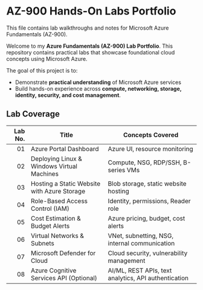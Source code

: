# AZ-900 Hands-On Labs Portfolio
This file contains lab walkthroughs and notes for Microsoft Azure Fundamentals (AZ-900).

Welcome to my **Azure Fundamentals (AZ-900) Lab Portfolio**. This repository contains practical labs that showcase foundational cloud concepts using Microsoft Azure. 

The goal of this project is to:

- Demonstrate **practical understanding** of Microsoft Azure services 
- Build hands-on experience across **compute, networking, storage, identity, security, and cost management**.

## Lab Coverage

| Lab No. | Title                                      | Concepts Covered                                         |
|--------:|--------------------------------------------|----------------------------------------------------------|
| 01     | Azure Portal Dashboard                      | Azure UI, resource monitoring                           |
| 02     | Deploying Linux & Windows Virtual Machines  | Compute, NSG, RDP/SSH, B-series VMs                     |
| 03     | Hosting a Static Website with Azure Storage | Blob storage, static website hosting                    |
| 04     | Role-Based Access Control (IAM)             | Identity, permissions, Reader role                      |
| 05     | Cost Estimation & Budget Alerts             | Azure pricing, budget, cost alerts                      |
| 06     | Virtual Networks & Subnets                  | VNet, subnetting, NSG, internal communication           |
| 07     | Microsoft Defender for Cloud                | Cloud security, vulnerability management                |
| 08     | Azure Cognitive Services API (Optional)     | AI/ML, REST APIs, text analytics, API authentication    |
